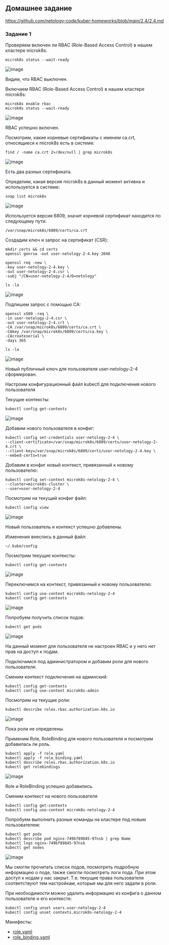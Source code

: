 ## Домашнее задание

https://github.com/netology-code/kuber-homeworks/blob/main/2.4/2.4.md

### Задание 1

Проверяем включен ли RBAC (Role-Based Access Control) в нашем кластере microk8s:
```
microk8s status --wait-ready
```

![image](png/microk8s-status-01.png)

Видим, что RBAC выключен.

Включаем RBAC (Role-Based Access Control) в нашем кластере microk8s:
```
microk8s enable rbac
microk8s status --wait-ready
```

![image](png/microk8s-status-02.png)

RBAC успешно включен.

Посмотрим, какие корневые сертификаты с именем ca.crt, относящиеся к microk8s есть в системе:
```
find / -name ca.crt 2>/dev/null | grep microk8s
```
![image](png/ca-find.png)

Есть два разных сертификата.

Определим, какая версия microk8s в данный момент активна и используется в системе:
```
snap list microk8s
```

![image](png/snap-microk8s-version.png)

Используется версия 6809, значит корневой сертификат находится по следующему пути:
```
/var/snap/microk8s/6809/certs/ca.crt
```

Создадим ключ и запрос на сертификат (CSR):
```
mkdir certs && cd certs
openssl genrsa -out user-netology-2-4.key 2048

openssl req -new \
-key user-netology-2-4.key \
-out user-netology-2-4.csr \
-subj "/CN=user-netology-2-4/O=netology"

ls -la
```

![image](png/new-user-csr.png)

Подпишем запрос с помощью CA:
```
openssl x509 -req \
-in user-netology-2-4.csr \
-out user-netology-2-4.crt \
-CA /var/snap/microk8s/6809/certs/ca.crt \
-CAkey /var/snap/microk8s/6809/certs/ca.key \
-CAcreateserial \
-days 365

ls -la
```

![image](png/new-user-crt.png)

Новый публичный ключ для пользователя user-netology-2-4 сформирован.


Настроим конфигурационный файл kubectl для подключения нового пользователя

Текущие контексты:
```
kubectl config get-contexts
```

![image](png/get-contexts-01.png)

Добавим нового пользователя в конфиг:
```
kubectl config set-credentials user-netology-2-4 \
--client-certificate=/var/snap/microk8s/6809/certs/user-netology-2-4.crt \
--client-key=/var/snap/microk8s/6809/certs/user-netology-2-4.key \
--embed-certs=true
```

Добавим в конфиг новый контекст, привязанный к новому пользователю:
```
kubectl config set-context microk8s-netology-2-4 \
--cluster=microk8s-cluster \
--user=user-netology-2-4
```

Посмотрим на текущий конфиг файл:
```
kubectl config view
```

![image](png/config-view.png)

Новый пользователь и контекст успешно добавлены.

Изменения внеслись в данный файл:
```
~/.kube/config
```

Посмотрим текущие контексты:
```
kubectl config get-contexts
```

![image](png/get-contexts-02.png)

Переключимся на контекст, привязанный к новому пользователю:
```
kubectl config use-context microk8s-netology-2-4
kubectl config get-contexts
```

![image](png/use-context.png)

Попробуем получить список подов:
```
kubectl get pods
```

![image](png/get-pods-01.png)

На данный момент для пользователя не настроен RBAC и у него нет прав на доступ к подам.

Подключимся под администратором и добавим роли для нового пользователя.

Сменим контекст подключения на админский:
```
kubectl config get-contexts
kubectl config use-context microk8s-admin
```

Посмотрим на текущие роли:
```
kubectl describe roles.rbac.authorization.k8s.io
```

![image](png/roles-01.png)

Пока роли не определены.

Применим Role, RoleBinding для нового пользователя и посмотрим добавилась ли роль.
```
kubectl apply -f role.yaml
kubectl apply -f role_binding.yaml
kubectl describe roles.rbac.authorization.k8s.io
kubectl get rolebindings
```

![image](png/roles-02.png)

Role и RoleBinding успешно добавились.

Сменим контекст на нового пользователя
```
kubectl config get-contexts
kubectl config use-context microk8s-netology-2-4
```

Попробуем выполнить разные команды на кластере под новым пользователем:
```
kubectl get pods
kubectl describe pod nginx-749bf89845-97nsb | grep Name
kubectl logs nginx-749bf89845-97nsb
kubectl get nodes
```

![image](png/test-roles.png)

Мы смогли прочитать список подов, посмотреть подробную информацию о поде, также смогли посмотреть логи пода. При этом доступ к нодам у нас закрыт. Т.е. текущие права пользователя соответствуют тем настройкам, которые мы для него задали в роли.

При необходимости можно удалить информацию из конфига о данном пользователе и его контексте:
```
kubectl config unset users.user-netology-2-4
kubectl config unset contexts.microk8s-netology-2-4
```

Манифесты:
- [role.yaml](role.yaml)
- [role_binding.yaml](role_binding.yaml)

